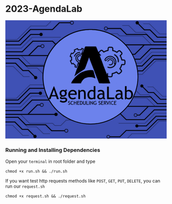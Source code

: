 # 2023-AgendaLab

![image](images/Logo.png)

### Running and Installing Dependencies
Open your `terminal` in root folder and type
```
chmod +x run.sh && ./run.sh
```
If you want test http requests methods like `POST`, `GET`, `PUT`, `DELETE`, you can run our `request.sh`
```
chmod +x request.sh && ./request.sh
```
